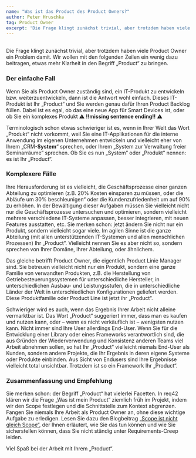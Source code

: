 ```yaml
---
name: "Was ist das Product des Product Owners?"
author: Peter Hruschka
tag: Product Owner
excerpt: 'Die Frage klingt zunächst trivial, aber trotzdem haben viele Product Owner ein Problem damit. Wir wollen mit den folgenden Zeilen ein wenig dazu beitragen, etwas mehr Klarheit in den Begriff „Product“ zu bringen.'
---
```

<br>
Die Frage klingt zunächst trivial, aber trotzdem haben viele Product Owner ein Problem damit. Wir wollen mit den folgenden Zeilen ein wenig dazu beitragen, etwas mehr Klarheit in den Begriff „Product“ zu bringen.

### Der einfache Fall

Wenn Sie als Product Owner zuständig sind, ein IT-Produkt zu entwickeln bzw. weiterzuentwickeln, dann ist die Antwort wohl einfach. Dieses IT-Produkt ist Ihr „Product“ und Sie werden genau dafür Ihren Product Backlog füllen. Dabei ist es egal, ob das eine neue App für Smart Devices ist, oder ob Sie ein komplexes Produkt :warning: **!!missing sentence ending!!** :warning:

Terminologisch schon etwas schwieriger ist es, wenn in Ihrer Welt das Wort „Produkt“ nicht vorkommt, weil Sie eine IT-Applikationen für die interne Anwendung im eigenen Unternehmen entwickeln und vielleicht eher von Ihrem „CRM-**System**“ sprechen, oder Ihrem „System zur Verwaltung freier Seminarräume“ sprechen. Ob Sie es nun „System“ oder „Produkt“ nennen: es ist Ihr „Product“.

### Komplexere Fälle

Ihre Herausforderung ist es vielleicht, die Geschäftsprozesse einer ganzen Abteilung zu optimieren (z.B. 20% Kosten einsparen zu müssen, oder die Abläufe um 30% beschleunigen“ oder die Kundenzufriedenheit um auf 90% zu erhöhen. In der Bewältigung dieser Aufgaben müssen Sie vielleicht nicht nur die Geschäftsprozesse untersuchen und optimieren, sondern vielleicht mehrere verschiedene IT-Systeme anpassen, besser integrieren, mit neuen Features ausstatten, etc. Sie merken schon: jetzt ändern Sie nicht nur ein Produkt, sondern vielleicht sogar viele. Im agilen Sinne ist die ganze Abteilung (mit allen unterstützenden IT-Systemen und allen menschlichen Prozessen) Ihr „Product“. Vielleicht nennen Sie es aber nicht so, sondern sprechen von Ihrer Domäne, Ihrer Abteilung, oder ähnlichem.

Das gleiche betrifft Product Owner, die eigentlich Product Linie Manager sind. Sie betreuen vielleicht nicht nur ein Produkt, sondern eine ganze Familie von verwandten Produkten, z.B. die Herstellung von Getriebesteuerungssystemen für unterschiedliche Hersteller, in unterschiedlichen Ausbau- und Leistungsstufen, die in unterschiedliche Länder der Welt in unterschiedlichen Konfigurationen geliefert werden. Diese Produktfamilie oder Product Line ist jetzt ihr „Product“.

Schwieriger wird es auch, wenn das Ergebnis Ihrer Arbeit nicht alleine vermarktbar ist. Das Wort „Product“ suggeriert immer, dass man es kaufen und nutzen kann, oder – wenn es nicht verkäuflich ist – wenigsten nutzen kann. Nicht immer sind Ihre User allerdings End-User. Wenn Sie für die Entwicklung einer Library oder eines Frameworks verantwortlich sind, die aus Gründen der Wiederverwendung und Konsistenz anderen Teams viel Arbeit abnehmen sollen, so hat Ihr „Product“ vielleicht niemals End-User als Kunden, sondern andere Projekte, die Ihr Ergebnis in deren eigene Systeme oder Produkte einbinden. Aus Sicht von Endusers sind Ihre Ergebnisse vielleicht total unsichtbar. Trotzdem ist so ein Framework Ihr „Product“.

### Zusammenfassung und Empfehlung

Sie merken schon: der Begriff „Product“ hat vielerlei Facetten. In req42 klären wir die Frage „Was ist mein Product“ ziemlich früh im Projekt, indem wir den Scope festlegen und die Schnittstelle zum Kontext abgrenzen. Fangen Sie niemals Ihre Arbeit als Product Owner an, ohne diese wichtige Aufgabe zu erledigen. Lesen Sie dazu den Blogbeitrag [„Scope ist nicht gleich Scope“](/scope-ist-nicht-gleich-scope/), der Ihnen erläutert, wie Sie das tun können und wie Sie sicherstellen können, dass Sie nicht ständig unter Requirements-Creep leiden.

Viel Spaß bei der Arbeit mit Ihrem „Product“.